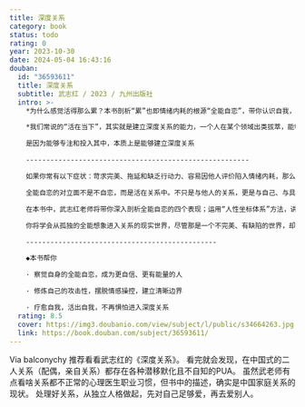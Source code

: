 ```yaml
---
title: 深度关系
category: book
status: todo
rating: 0
year: 2023-10-30
date: 2024-05-04 16:43:16
douban:
  id: "36593611"
  title: 深度关系
  subtitle: 武志红 / 2023 / 九州出版社
  intro: >-
    *为什么感觉活得那么累？本书剖析“累”也即情绪内耗的根源“全能自恋”，带你认识自我，找到活得松弛的方法

    *我们常说的“活在当下”，其实就是建立深度关系的能力，一个人在某个领域出类拔萃，能够缔结良好的人际关系，

    是因为能够专注和投入其中，本质上是能够建立深度关系

    -------------------------------------------------------

    如果你常有以下症状：苛求完美、拖延和缺乏行动力、容易因他人评价陷入情绪内耗，那么，你有可能处在自己都未察觉的全能自恋之中。

    全能自恋的对立面不是不自恋，而是活在关系中。不只是与他人的关系，更是与自己、与具体事物、与世界建立深度关系。这意味着持续的专注和投入；需要放下自恋想象，尊重事物本身以及他人的本来面貌。

    在本书中，武志红老师将带你深入剖析全能自恋的四个表现；运用“人性坐标体系”方法，讲解如何与他人建立平等、深度的关系，而非追求在权力上位的自恋；破除头脑对你的控制，发展出真正的自信。

    你将学会从孤独的全能想象进入关系的现实世界，尽管那是一个不完美、有缺陷的世界，却是真实、有情有义的世界，而和真实世界构建深度关系，是一种最根本的疗愈，也是我们幸福和创造力的源泉。

    -----------------------------------------------

    ◆本书帮你

    · 察觉自身的全能自恋，成为更自信、更有能量的人

    · 修炼自己的攻击性，摆脱情感操控，建立清晰边界

    · 疗愈自我，活出自我，不再惧怕进入深度关系
  rating: 8.5
  cover: https://img3.doubanio.com/view/subject/l/public/s34664263.jpg
  link: https://book.douban.com/subject/36593611/
---
```


Via balconychy 推荐看看武志红的《深度关系》。
看完就会发现，在中国式的二人关系（配偶，亲自关系）都存在各种潜移默化且不自知的PUA。
虽然武老师有点看啥关系都不正常的心理医生职业习惯，但书中的描述，确实是中国家庭关系的现状。
处理好关系，从独立人格做起，先对自己足够爱，再去爱别人。
